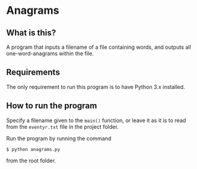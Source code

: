 # Anagrams

## What is this?
A program that inputs a filename of a file containing words, and outputs all one-word-anagrams within the file.

## Requirements
The only requirement to run this program is to have Python 3.x installed.

## How to run the program
Specify a filename given to the `main()` function, or leave it as it is to read from the `eventyr.txt` file in the project folder.

Run the program by running the command

```console
$ python anagrams.py
```

from the root folder.